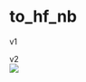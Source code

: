 # to_hf_nb

v1  
  
v2  
[![](https://img.shields.io/static/v1?message=Open%20in%20Colab&logo=googlecolab&labelColor=5c5c5c&color=0f80c1&label=%20&style=for-the-badge)](https://colab.research.google.com/github/miatia1025/to_hf_nb/blob/main/hf_via_colab_2.ipynb)
